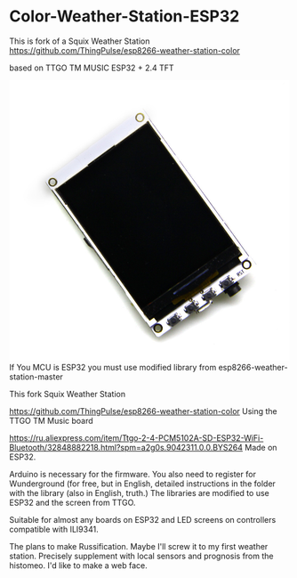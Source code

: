 # Color-Weather-Station-ESP32
  This is fork of a Squix Weather Station 
https://github.com/ThingPulse/esp8266-weather-station-color

  based on TTGO TM MUSIC ESP32 + 2.4 TFT
  
![image](https://github.com/LilyGO/Color-Weather-Station-ESP32/blob/master/image/image.jpg)
If You MCU is ESP32 you must use modified library from esp8266-weather-station-master

  This fork Squix Weather Station
  
https://github.com/ThingPulse/esp8266-weather-station-color
  Using the TTGO TM Music board
  
https://ru.aliexpress.com/item/Ttgo-2-4-PCM5102A-SD-ESP32-WiFi-Bluetooth/32848882218.html?spm=a2g0s.9042311.0.0.BYS264
  Made on ESP32. 
  
  Arduino is necessary for the firmware. You also need to register for Wunderground (for free, but in English, detailed instructions in the folder with the library (also in English, truth.) The libraries are modified to use ESP32 and the screen from TTGO.
  
  Suitable for almost any boards on ESP32 and LED screens on controllers compatible with ILI9341.
  
  The plans to make Russification. Maybe I'll screw it to my first weather station. Precisely supplement with local sensors and prognosis from the histomeo. I'd like to make a web face.
